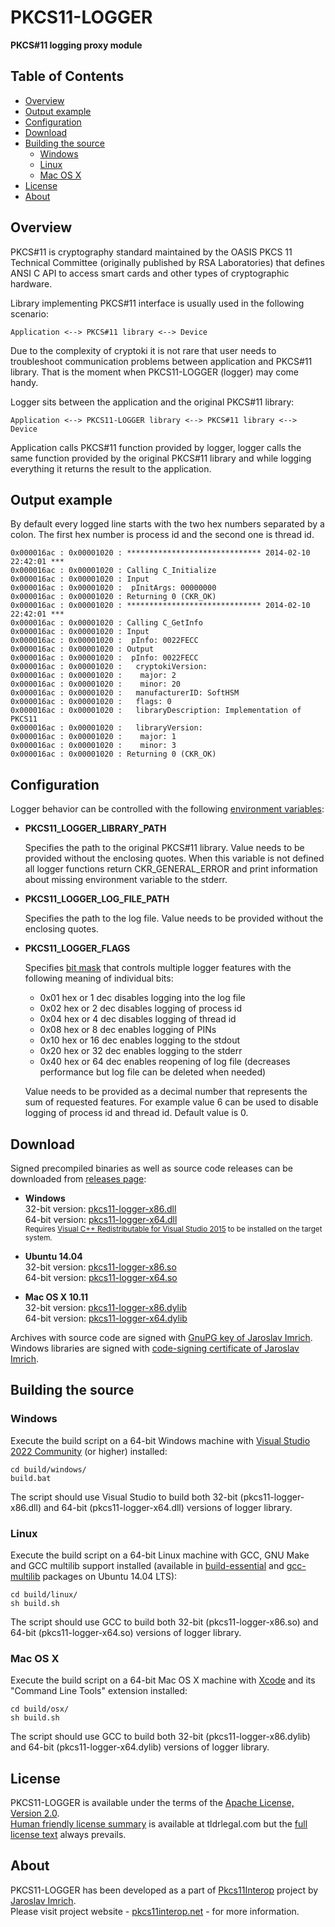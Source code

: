 PKCS11-LOGGER
=============
**PKCS#11 logging proxy module**

## Table of Contents

* [Overview](#overview)
* [Output example](#output-example)
* [Configuration](#configuration)
* [Download](#download)
* [Building the source](#building-the-source)
  * [Windows](#windows)
  * [Linux](#linux)
  * [Mac OS X](#mac-os-x)
* [License](#license)
* [About](#about)

## Overview

PKCS#11 is cryptography standard maintained by the OASIS PKCS 11 Technical Committee (originally published by RSA Laboratories) that defines ANSI C API to access smart cards and other types of cryptographic hardware.

Library implementing PKCS#11 interface is usually used in the following scenario:

	Application <--> PKCS#11 library <--> Device

Due to the complexity of cryptoki it is not rare that user needs to troubleshoot communication problems between application and PKCS#11 library. That is the moment when PKCS11-LOGGER (logger) may come handy.

Logger sits between the application and the original PKCS#11 library:

	Application <--> PKCS11-LOGGER library <--> PKCS#11 library <--> Device

Application calls PKCS#11 function provided by logger, logger calls the same function provided by the original PKCS#11 library and while logging everything it returns the result to the application.

## Output example

By default every logged line starts with the two hex numbers separated by a colon. The first hex number is process id and the second one is thread id.

	0x000016ac : 0x00001020 : ****************************** 2014-02-10 22:42:01 ***
	0x000016ac : 0x00001020 : Calling C_Initialize
	0x000016ac : 0x00001020 : Input
	0x000016ac : 0x00001020 :  pInitArgs: 00000000
	0x000016ac : 0x00001020 : Returning 0 (CKR_OK)
	0x000016ac : 0x00001020 : ****************************** 2014-02-10 22:42:01 ***
	0x000016ac : 0x00001020 : Calling C_GetInfo
	0x000016ac : 0x00001020 : Input
	0x000016ac : 0x00001020 :  pInfo: 0022FECC
	0x000016ac : 0x00001020 : Output
	0x000016ac : 0x00001020 :  pInfo: 0022FECC
	0x000016ac : 0x00001020 :   cryptokiVersion:
	0x000016ac : 0x00001020 :    major: 2
	0x000016ac : 0x00001020 :    minor: 20
	0x000016ac : 0x00001020 :   manufacturerID: SoftHSM                         
	0x000016ac : 0x00001020 :   flags: 0
	0x000016ac : 0x00001020 :   libraryDescription: Implementation of PKCS11        
	0x000016ac : 0x00001020 :   libraryVersion:
	0x000016ac : 0x00001020 :    major: 1
	0x000016ac : 0x00001020 :    minor: 3
	0x000016ac : 0x00001020 : Returning 0 (CKR_OK)

## Configuration

Logger behavior can be controlled with the following [environment variables](http://en.wikipedia.org/wiki/Environment_variable):

* **PKCS11_LOGGER_LIBRARY_PATH**

  Specifies the path to the original PKCS#11 library. Value needs to be provided without the enclosing quotes. When this variable is not defined all logger functions return CKR_GENERAL_ERROR and print information about missing environment variable to the stderr.

* **PKCS11_LOGGER_LOG_FILE_PATH**

  Specifies the path to the log file. Value needs to be provided without the enclosing quotes.

* **PKCS11_LOGGER_FLAGS**

  Specifies [bit mask](http://en.wikipedia.org/wiki/Mask_(computing)) that controls multiple logger features with the following meaning of individual bits:
  
  * 0x01 hex or 1 dec disables logging into the log file
  * 0x02 hex or 2 dec disables logging of process id
  * 0x04 hex or 4 dec disables logging of thread id
  * 0x08 hex or 8 dec enables logging of PINs
  * 0x10 hex or 16 dec enables logging to the stdout
  * 0x20 hex or 32 dec enables logging to the stderr
  * 0x40 hex or 64 dec enables reopening of log file (decreases performance but log file can be deleted when needed)

  Value needs to be provided as a decimal number that represents the sum of requested features. For example value 6 can be used to disable logging of process id and thread id. Default value is 0.

## Download

Signed precompiled binaries as well as source code releases can be downloaded from [releases page](https://github.com/Pkcs11Interop/pkcs11-logger/releases):

 * **Windows**  
   32-bit version: [pkcs11-logger-x86.dll](https://github.com/Pkcs11Interop/pkcs11-logger/releases/download/v2.2.0/pkcs11-logger-x86.dll)  
   64-bit version: [pkcs11-logger-x64.dll](https://github.com/Pkcs11Interop/pkcs11-logger/releases/download/v2.2.0/pkcs11-logger-x64.dll)  
   <sub>Requires [Visual C++ Redistributable for Visual Studio 2015](http://www.microsoft.com/en-us/download/details.aspx?id=48145) to be installed on the target system.</sub>
   
 * **Ubuntu 14.04**  
   32-bit version: [pkcs11-logger-x86.so](https://github.com/Pkcs11Interop/pkcs11-logger/releases/download/v2.2.0/pkcs11-logger-x86.so)  
   64-bit version: [pkcs11-logger-x64.so](https://github.com/Pkcs11Interop/pkcs11-logger/releases/download/v2.2.0/pkcs11-logger-x64.so)
   
 * **Mac OS X 10.11**  
   32-bit version: [pkcs11-logger-x86.dylib](https://github.com/Pkcs11Interop/pkcs11-logger/releases/download/v2.2.0/pkcs11-logger-x86.dylib)  
   64-bit version: [pkcs11-logger-x64.dylib](https://github.com/Pkcs11Interop/pkcs11-logger/releases/download/v2.2.0/pkcs11-logger-x64.dylib)

Archives with source code are signed with [GnuPG key of Jaroslav Imrich](https://www.jimrich.sk/crypto/).  
Windows libraries are signed with [code-signing certificate of Jaroslav Imrich](https://www.jimrich.sk/crypto/).

## Building the source

### Windows

Execute the build script on a 64-bit Windows machine with [Visual Studio 2022 Community](https://visualstudio.microsoft.com/vs/community/) (or higher) installed:

	cd build/windows/
	build.bat
	
The script should use Visual Studio to build both 32-bit (pkcs11-logger-x86.dll) and 64-bit (pkcs11-logger-x64.dll) versions of logger library.

### Linux

Execute the build script on a 64-bit Linux machine with GCC, GNU Make and GCC multilib support installed (available in [build-essential](http://packages.ubuntu.com/trusty/build-essential) and [gcc-multilib](http://packages.ubuntu.com/trusty/gcc-multilib) packages on Ubuntu 14.04 LTS):

	cd build/linux/
	sh build.sh

The script should use GCC to build both 32-bit (pkcs11-logger-x86.so) and 64-bit (pkcs11-logger-x64.so) versions of logger library.

### Mac OS X

Execute the build script on a 64-bit Mac OS X machine with [Xcode](https://developer.apple.com/xcode/) and its "Command Line Tools" extension installed:

	cd build/osx/
	sh build.sh

The script should use GCC to build both 32-bit (pkcs11-logger-x86.dylib) and 64-bit (pkcs11-logger-x64.dylib) versions of logger library.

## License

PKCS11-LOGGER is available under the terms of the [Apache License, Version 2.0](http://www.apache.org/licenses/LICENSE-2.0).  
[Human friendly license summary](https://www.tldrlegal.com/l/apache2) is available at tldrlegal.com but the [full license text](LICENSE.md) always prevails.

## About

PKCS11-LOGGER has been developed as a part of [Pkcs11Interop](http://www.pkcs11interop.net/) project by [Jaroslav Imrich](http://www.jimrich.sk/).  
Please visit project website - [pkcs11interop.net](http://www.pkcs11interop.net) - for more information.
